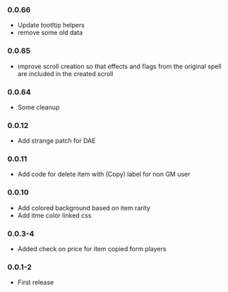 ### 0.0.66

- Update tootltip helpers 
- remove some old data

### 0.0.65

- improve scroll creation so that effects and flags from the original spell are included in the created scroll

### 0.0.64

- Some cleanup

### 0.0.12

- Add strange patch for DAE

### 0.0.11

- Add code for delete item with (Copy) label for non GM user

### 0.0.10

- Add colored background based on item rarity
- Add itme color linked css

### 0.0.3-4

- Added check on price for item copied form players

### 0.0.1-2

- First release
